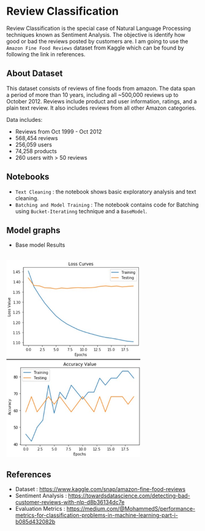 # Review Classification

Review Classification is the special case of Natural Language Processing techniques known as Sentiment Analysis. The objective is identify how good or bad the reviews posted by customers are. I am going to use the `Amazon Fine Food Reviews` dataset from Kaggle which can be found by following the link in references.

## About Dataset
This dataset consists of reviews of fine foods from amazon. The data span a period of more than 10 years, including all ~500,000 reviews up to October 2012. Reviews include product and user information, ratings, and a plain text review. It also includes reviews from all other Amazon categories.

Data includes:
- Reviews from Oct 1999 - Oct 2012
- 568,454 reviews
- 256,059 users
- 74,258 products
- 260 users with > 50 reviews

## Notebooks
- `Text Cleaning` : the notebook shows basic exploratory analysis and text cleaning.
- `Batching and Model Training` : The notebook contains code for Batching using `Bucket-Iteratinng` technique and a `BaseModel`.

## Model graphs
- Base model Results <br> <br>
<img src="./imgs/loss_base.jpg" width=350 height=256>
<img src="./imgs/acc_base.jpg"  width=350 height=256>

## References
- Dataset : https://www.kaggle.com/snap/amazon-fine-food-reviews
- Sentiment Analysis : https://towardsdatascience.com/detecting-bad-customer-reviews-with-nlp-d8b36134dc7e
- Evaluation Metrics : https://medium.com/@MohammedS/performance-metrics-for-classification-problems-in-machine-learning-part-i-b085d432082b